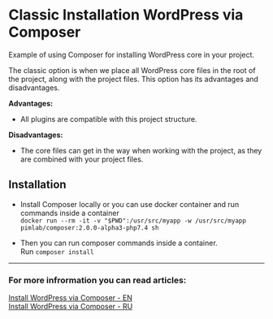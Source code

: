 # Classic Installation WordPress via Composer
Example of using Composer for installing WordPress core in your project.  

The classic option is when we place all WordPress core files in the root of the project, along with the project files.
This option has its advantages and disadvantages.

**Advantages:**
- All plugins are compatible with this project structure.

**Disadvantages:**
- The core files can get in the way when working with the project, as they are combined with your project files.


## Installation
- Install Composer locally or you can use docker container and run commands inside a container   
  `docker run --rm -it -v "$PWD":/usr/src/myapp -w /usr/src/myapp pimlab/composer:2.0.0-alpha3-php7.4 sh`

- Then you can run composer commands inside a container.   
Run `composer install`

---

### For more infrormation you can read articles:
[Install WordPress via Composer - EN](https://wp-yoda.com/wordpress/install-wordpress-via-composer/)  
[Install WordPress via Composer - RU](https://wp-yoda.com/wordpress/ustanovka-wordpress-cherez-composer-2/)